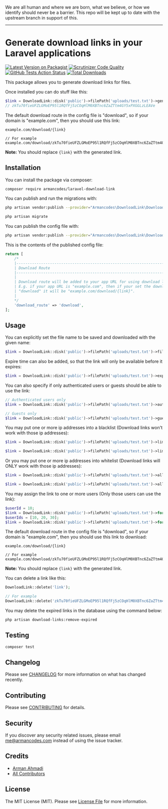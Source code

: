 We are all human and where we are born, what we believe, or how we identify should never be a barrier. This repo will be kept up to date with the upstream branch in support of this.

<hr>

# Generate download links in your Laravel applications

[![Latest Version on Packagist](https://img.shields.io/packagist/v/armancodes/laravel-download-link)](https://packagist.org/packages/armancodes/laravel-download-link)
[![Scrutinizer Code Quality](https://img.shields.io/scrutinizer/quality/g/armancodes/laravel-download-link)](https://scrutinizer-ci.com/g/armancodes/laravel-download-link)
[![GitHub Tests Action Status](https://img.shields.io/github/workflow/status/armancodes/laravel-download-link/Tests?label=tests)](https://github.com/armancodes/laravel-download-link/actions?query=workflow%3ATests+branch%3Amaster)
[![Total Downloads](https://img.shields.io/packagist/dt/armancodes/laravel-download-link)](https://packagist.org/packages/armancodes/laravel-download-link)

This package allows you to generate download links for files.

Once installed you can do stuff like this:

```php
$link = DownloadLink::disk('public')->filePath('uploads/test.txt')->generate();
// zkTu70fieUFZLGMoEP95l1RQfFj5zCOqHlM0XBTnc6ZaZTtm4GY5xPXGGLzLEAVe
```

The default download route in the config file is "download", so if your domain is "example.com", then you should use this link:

```
example.com/download/{link}

// For example
example.com/download/zkTu70fieUFZLGMoEP95l1RQfFj5zCOqHlM0XBTnc6ZaZTtm4GY5xPXGGLzLEAVe
```

**Note:** You should replace `{link}` with the generated link.

## Installation

You can install the package via composer:

```bash
composer require armancodes/laravel-download-link
```

You can publish and run the migrations with:

```bash
php artisan vendor:publish --provider="Armancodes\DownloadLink\DownloadLinkServiceProvider" --tag="migrations"

php artisan migrate
```

You can publish the config file with:

```bash
php artisan vendor:publish --provider="Armancodes\DownloadLink\DownloadLinkServiceProvider" --tag="config"
```

This is the contents of the published config file:

```php
return [
    /*
    |--------------------------------------------------------------------------
    | Download Route
    |--------------------------------------------------------------------------
    |
    | Download route will be added to your app URL for using download links.
    | E.g. if your app URL is "example.com", then if your set the download route to
    | "download" it will be "example.com/download/{link}".
    |
    */
    'download_route' => 'download',
];
```

## Usage

You can explicitly set the file name to be saved and downloaded with the given name:

```php
$link = DownloadLink::disk('public')->filePath('uploads/test.txt')->fileName('new-text.txt')->generate();
```

Expire time can also be added, so that the link will only be available before it expires:

```php
$link = DownloadLink::disk('public')->filePath('uploads/test.txt')->expire(now()->addDay())->generate();
```

You can also specify if only authenticated users or guests should be able to use the link:

 ```php
// Authenticated users only
$link = DownloadLink::disk('public')->filePath('uploads/test.txt')->auth()->generate();

// Guests only
$link = DownloadLink::disk('public')->filePath('uploads/test.txt')->guest()->generate();
 ```

You may put one or more ip addresses into a blacklist (Download links won't work with those ip addresses):

```php
$link = DownloadLink::disk('public')->filePath('uploads/test.txt')->limitIp('127.0.0.1')->generate();

$link = DownloadLink::disk('public')->filePath('uploads/test.txt')->limitIp(['127.0.0.1', '127.0.0.2', '127.0.0.3'])->generate();
```

Or you may put one or more ip addresses into whitelist (Download links will ONLY work with those ip addresses):

```php
$link = DownloadLink::disk('public')->filePath('uploads/test.txt')->allowIp('127.0.0.1')->generate();

$link = DownloadLink::disk('public')->filePath('uploads/test.txt')->allowIp(['127.0.0.1', '127.0.0.2', '127.0.0.3'])->generate();
```

You may assign the link to one or more users (Only those users can use the link):

```php
$userId = 10;
$link = DownloadLink::disk('public')->filePath('uploads/test.txt')->for($userId)->generate();
$userIds = [10, 20, 30];
$link = DownloadLink::disk('public')->filePath('uploads/test.txt')->for($userIds)->generate();
```

The default download route in the config file is "download", so if your domain is "example.com", then you should use this link to download:

```
example.com/download/{link}

// For example
example.com/download/zkTu70fieUFZLGMoEP95l1RQfFj5zCOqHlM0XBTnc6ZaZTtm4GY5xPXGGLzLEAVe
```

**Note:** You should replace `{link}` with the generated link.

You can delete a link like this:

```php
DownloadLink::delete('link');

// For example
DownloadLink::delete('zkTu70fieUFZLGMoEP95l1RQfFj5zCOqHlM0XBTnc6ZaZTtm4GY5xPXGGLzLEAVe');
```

You may delete the expired links in the database using the command below:

```bash
php artisan download-links:remove-expired
```

## Testing

``` bash
composer test
```

## Changelog

Please see [CHANGELOG](CHANGELOG.md) for more information on what has changed recently.

## Contributing

Please see [CONTRIBUTING](.github/CONTRIBUTING.md) for details.

## Security

If you discover any security related issues, please email me@armancodes.com instead of using the issue tracker.

## Credits

- [Arman Ahmadi](https://github.com/armancodes)
- [All Contributors](../../contributors)

## License

The MIT License (MIT). Please see [License File](LICENSE.md) for more information.
